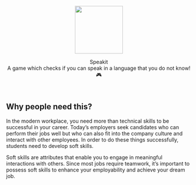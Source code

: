 <p align="center" >
    <img width="130" src="public/favicon.png">
</p>
<p align="center" >
    Speakit<br>
    A game which checks if you can speak in a language that you do not know! 🎮
</p>

<br>

## Why people need this?

In the modern workplace, you need more than technical skills to be successful in your career. Today’s employers seek candidates who can perform their jobs well but who can also fit into the company culture and interact with other employees. In order to do these things successfully, students need to develop soft skills. 

Soft skills are attributes that enable you to engage in meaningful interactions with others. Since most jobs require teamwork, it’s important to possess soft skills to enhance your employability and achieve your dream job.

